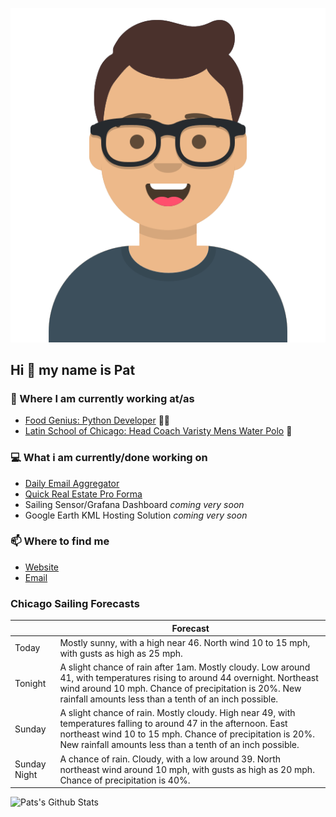 [![Social banner for p-j-falconer](https://raw.githubusercontent.com/P-J-FALCONER/P-J-FALCONER/master/assets/avataaars.svg)](https://patfalconer.com/)
## Hi :wave: my name is Pat

### 💼 Where I am currently working at/as
- [Food Genius: Python Developer](https://getfoodgenius.com/) 🍔🐍
- [Latin School of Chicago: Head Coach Varisty Mens Water Polo](https://www.latinschool.org/) 🤽


### 💻 What i am currently/done working on
 - [Daily Email Aggregator](https://github.com/P-J-FALCONER/dott_daily_mail)
 - [Quick Real Estate Pro Forma](https://github.com/P-J-FALCONER/henry)
 - Sailing Sensor/Grafana Dashboard *coming very soon*
 - Google Earth KML Hosting Solution *coming very soon*

### 📫 Where to find me
 - [Website](https://patfalconer.com/)
 - [Email](mailto:patrick.j.falconer@gmail.com)


### Chicago Sailing Forecasts
|   | Forecast  |
|---|---|
| Today | Mostly sunny, with a high near 46. North wind 10 to 15 mph, with gusts as high as 25 mph. |
| Tonight | A slight chance of rain after 1am. Mostly cloudy. Low around 41, with temperatures rising to around 44 overnight. Northeast wind around 10 mph. Chance of precipitation is 20%. New rainfall amounts less than a tenth of an inch possible. |
| Sunday | A slight chance of rain. Mostly cloudy. High near 49, with temperatures falling to around 47 in the afternoon. East northeast wind 10 to 15 mph. Chance of precipitation is 20%. New rainfall amounts less than a tenth of an inch possible. |
| Sunday Night | A chance of rain. Cloudy, with a low around 39. North northeast wind around 10 mph, with gusts as high as 20 mph. Chance of precipitation is 40%. |

![Pats's Github Stats](https://github-readme-stats.vercel.app/api?username=p-j-falconer&show_icons=true&theme=radical)

